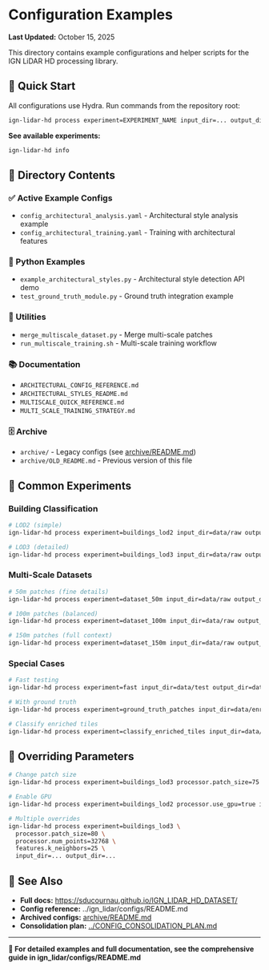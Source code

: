 # Configuration Examples

**Last Updated:** October 15, 2025

This directory contains example configurations and helper scripts for the IGN LiDAR HD processing library.

## 🚀 Quick Start

All configurations use Hydra. Run commands from the repository root:

```bash
ign-lidar-hd process experiment=EXPERIMENT_NAME input_dir=... output_dir=...
```

**See available experiments:**

```bash
ign-lidar-hd info
```

## 📂 Directory Contents

### ✅ Active Example Configs
- `config_architectural_analysis.yaml` - Architectural style analysis example
- `config_architectural_training.yaml` - Training with architectural features

### 📜 Python Examples  
- `example_architectural_styles.py` - Architectural style detection API demo
- `test_ground_truth_module.py` - Ground truth integration example

### 🔧 Utilities
- `merge_multiscale_dataset.py` - Merge multi-scale patches
- `run_multiscale_training.sh` - Multi-scale training workflow

### 📚 Documentation
- `ARCHITECTURAL_CONFIG_REFERENCE.md`
- `ARCHITECTURAL_STYLES_README.md`  
- `MULTISCALE_QUICK_REFERENCE.md`
- `MULTI_SCALE_TRAINING_STRATEGY.md`

### 🗄️ Archive
- `archive/` - Legacy configs (see [archive/README.md](archive/README.md))
- `archive/OLD_README.md` - Previous version of this file

## 🎯 Common Experiments

### Building Classification

```bash
# LOD2 (simple)
ign-lidar-hd process experiment=buildings_lod2 input_dir=data/raw output_dir=data/lod2

# LOD3 (detailed)
ign-lidar-hd process experiment=buildings_lod3 input_dir=data/raw output_dir=data/lod3
```

### Multi-Scale Datasets

```bash
# 50m patches (fine details)
ign-lidar-hd process experiment=dataset_50m input_dir=data/raw output_dir=data/50m

# 100m patches (balanced)
ign-lidar-hd process experiment=dataset_100m input_dir=data/raw output_dir=data/100m

# 150m patches (full context)  
ign-lidar-hd process experiment=dataset_150m input_dir=data/raw output_dir=data/150m
```

### Special Cases

```bash
# Fast testing
ign-lidar-hd process experiment=fast input_dir=data/test output_dir=data/output

# With ground truth
ign-lidar-hd process experiment=ground_truth_patches input_dir=data/enriched output_dir=data/gt

# Classify enriched tiles
ign-lidar-hd process experiment=classify_enriched_tiles input_dir=data/enriched output_dir=data/classified
```

## 🎨 Overriding Parameters

```bash
# Change patch size
ign-lidar-hd process experiment=buildings_lod3 processor.patch_size=75 input_dir=... output_dir=...

# Enable GPU
ign-lidar-hd process experiment=buildings_lod2 processor.use_gpu=true input_dir=... output_dir=...

# Multiple overrides
ign-lidar-hd process experiment=buildings_lod3 \
  processor.patch_size=80 \
  processor.num_points=32768 \
  features.k_neighbors=25 \
  input_dir=... output_dir=...
```

## 🔗 See Also

- **Full docs:** https://sducournau.github.io/IGN_LIDAR_HD_DATASET/
- **Config reference:** ../ign_lidar/configs/README.md
- **Archived configs:** [archive/README.md](archive/README.md)
- **Consolidation plan:** [../CONFIG_CONSOLIDATION_PLAN.md](../CONFIG_CONSOLIDATION_PLAN.md)

---

**📖 For detailed examples and full documentation, see the comprehensive guide in ign_lidar/configs/README.md**
